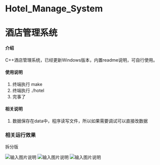 # Hotel_Manage_System
# 酒店管理系统

#### 介绍
C++酒店管理系统，已经更新Windows版本，内置readme说明，可自行使用。

#### 使用说明

1. 终端执行 make
2. 终端执行 ./hotel
3. 完事了

#### 相关说明

1. 数据保存在data中，程序读写文件，所以如果需要调试可以直接改数据

### 相关运行效果
拆分版

![输入图片说明](https://images.gitee.com/uploads/images/2019/0823/091052_25387a8d_5140590.png "屏幕截图.png")
![输入图片说明](https://images.gitee.com/uploads/images/2019/0823/091124_d10cba06_5140590.png "屏幕截图.png")
![输入图片说明](https://images.gitee.com/uploads/images/2019/0823/091245_3a608f85_5140590.png "屏幕截图.png")
